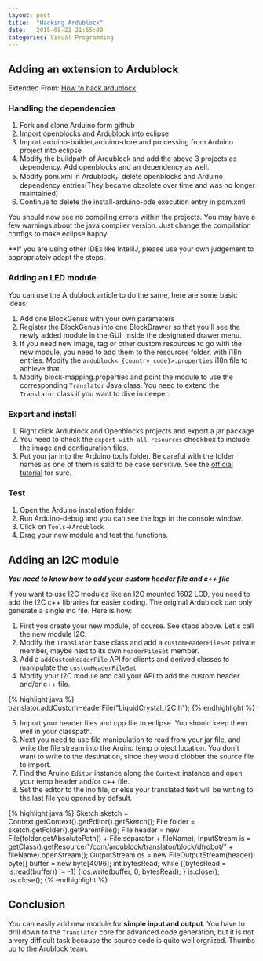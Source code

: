 ```yaml
---
layout: post
title:  "Hacking Ardublock"
date:   2015-08-22 21:55:00
categories: Visual Programming
---
```

## Adding an extension to Ardublock

Extended From: [How to hack ardublock](http://blog.ardublock.com/2012/05/04/how-to-hack-ardublock/)

### Handling the dependencies

1. Fork and clone Arduino form github
2. Import openblocks and Ardublock into eclipse
3. Import arduino-builder,arduino-dore and processing from Arduino project into eclipse
4. Modify the buildpath of Ardublock and add the above 3 projects as dependency. Add openblocks and an dependency as well.
5. Modify pom.xml in Ardublock，delete openblocks and Arduino dependency entries(They became obsolete over time and was no longer maintained)
6. Continue to delete the install-arduino-pde execution entry in pom.xml

You should now see no compiling errors within the projects. You may have a few warnings about the java compiler version. Just change the compilation configs to make eclipse happy.

**If you are using other IDEs like IntelliJ, please use your own judgement to appropriately adapt the steps.

### Adding an LED module


You can use the Ardublock article to do the same, here are some basic ideas:

1. Add one BlockGenus with your own parameters
2. Register the BlockGenus into one BlockDrawer so that you'll see the newly added module in the GUI, inside the designated drawer menu.
3. If you need new image, tag or other custom resources to go with the new module, you need to add them to the resources folder, with i18n entries. Modify the `ardublock<_{country_code}>.properties` i18n file to achieve that.
4. Modify block-mapping.properties and point the module to use the corresponding `Translator` Java class. You need to extend the `Translator` class if you want to dive in deeper.

### Export and install

1. Right click Ardublock and Openblocks projects and export a jar package
2. You need to check the `export with all resources` checkbox to include the image and configuration files.
3. Put your jar into the Arduino tools folder. Be careful with the folder names as one of them is said to be case sensitive. See the [official tutorial](http://blog.ardublock.com/2012/05/04/how-to-hack-ardublock/) for sure.


### Test

1. Open the Arduino installation folder
2. Run Arduino-debug and you can see the logs in the console window.
3. Click on `Tools`->`Ardublock`
4. Drag your new module and test the functions.


## Adding an I2C module


***You need to know how to add your custom header file and c++ file***

If you want to use I2C modules like an I2C mounted 1602 LCD, you need to add the I2C c++ libraries for easier coding. The original Ardublock can only generate a single ino file. Here is how:

1. First you create your new module, of course. See steps above. Let's call the new module I2C.
2. Modify the `Translator` base class and add a `customHeaderFileSet` private member, maybe next to its own `headerFileSet` member.
3. Add a `addCustomHeaderFile` API for clients and derived classes to manipulate the `customHeaderFileSet` 
4. Modify your I2C module and call your API to add the custom header and/or c++ file.

{% highlight java %}
	translator.addCustomHeaderFile("LiquidCrystal_I2C.h");
{% endhighlight %}

5. Import your header files and cpp file to eclipse. You should keep them well in your classpath.
6. Next you need to use file manipulation to read from your jar file, and write the file stream into the Aruino temp project location. You don't want to write to the destination, since they would clobber the source file to import.
7. Find the Aruino `Editor` instance along the `Context` instance and open your temp header and/or c++ file.
8. Set the editor to the ino file, or else your translated text will be writing to the last file you opened by default.

{% highlight java %}
Sketch sketch = Context.getContext().getEditor().getSketch();
File folder = sketch.getFolder().getParentFile();
File header = new File(folder.getAbsolutePath() + File.separator + fileName);
InputStream is = getClass().getResource("/com/ardublock/translator/block/dfrobot/" + fileName).openStream();
OutputStream os = new FileOutputStream(header);
byte[] buffer = new byte[4096];
int bytesRead;
while ((bytesRead = is.read(buffer)) != -1) {
	os.write(buffer, 0, bytesRead);
}
is.close();
os.close();
{% endhighlight %}


## Conclusion

You can easily add new module for **simple input and output**.
You have to drill down to the `Translator` core for advanced code generation, but it is not a very difficult task because the source code is quite well orgnized. Thumbs up to the [Arublock](http://blog.ardublock.com) team.

